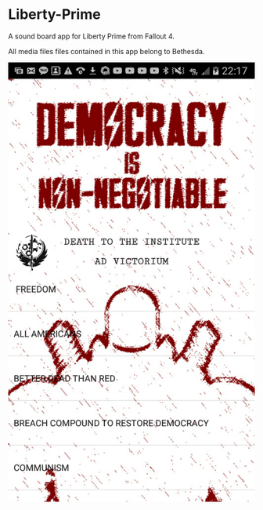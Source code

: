 # Liberty-Prime

A sound board app for Liberty Prime from Fallout 4.

All media files files contained in this app belong to Bethesda.

![Screenshot](https://github.com/jonlee836/Liberty-Prime/blob/master/Screenshot_20161211-221710.png)
